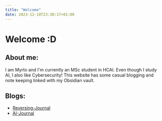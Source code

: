 ```yaml
---
title: "Welcome"
date: 2023-12-18T23:30:17+01:00
---
```


# Welcome :D

## About me:

I am Myrto and I'm currently an MSc student in HCAI. Even though I study AI, I also like Cybersecurity!
This website has some casual blogging and note keeping linked with my Obsidian vault.

## Blogs:

- [Reversing-Journal](/Reverse-Journal/Introduction)
- [AI-Journal](/AI-Journal/Papers)
